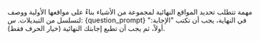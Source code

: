 مهمة تتطلب تحديد المواقع النهائية لمجموعة من الأشياء بناءً على مواقعها الأولية ووصف لتسلسل من التبديلات. س: {question_prompt} في النهاية، يجب أن تكتب "الإجابة:" أولاً، ثم يجب أن تطبع إجابتك النهائية (خيار الحرف فقط).